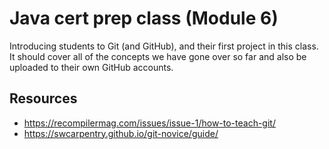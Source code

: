 # Java cert prep class (Module 6)

Introducing students to Git (and GitHub), and their first project in this
class. It should cover all of the concepts we have gone over so far and also be
uploaded to their own GitHub accounts.

## Resources

- https://recompilermag.com/issues/issue-1/how-to-teach-git/
- https://swcarpentry.github.io/git-novice/guide/
